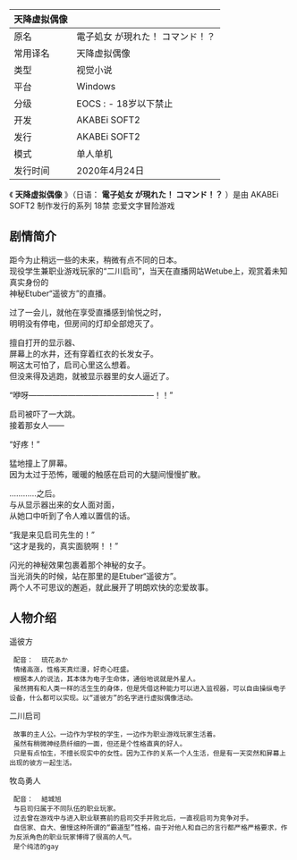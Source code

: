 |  天降虚拟偶像  ||
|---|---|
|原名  |  電子処女 が現れた！ コマンド！？   |
|常用译名  |  天降虚拟偶像   |
|类型  |  视觉小说   |
|平台  |  Windows   |
|分级  |    EOCS  :    \- 18岁以下禁止|
|开发  |  AKABEi SOFT2   |
|发行  |  AKABEi SOFT2   |
|模式  |  单人单机   |
|发行时间  |  2020年4月24日   |
  
《 **天降虚拟偶像** 》（日语：  **電子処女 が現れた！ コマンド！？** ）是由  AKABEi SOFT2  制作发行的系列  18禁
恋爱文字冒险游戏

##  剧情简介

距今为止稍远一些的未来，稍微有点不同的日本。  
现役学生兼职业游戏玩家的“二川启司”，当天在直播网站Wetube上，观赏着未知真实身份的  
神秘Etuber“遥彼方”的直播。  
  
过了一会儿，就他在享受直播感到愉悦之时，  
明明没有停电，但房间的灯却全部熄灭了。  
  
擅自打开的显示器、  
屏幕上的水井，还有穿着红衣的长发女子。  
啊这太可怕了，启司心里这么想着。  
但没来得及逃跑，就被显示器里的女人逼近了。  
  
“咿呀————————————————！！”  
  
启司被吓了一大跳。  
接着那女人——  
  
“好疼！”  
  
猛地撞上了屏幕。  
因为太过于恐怖，暖暖的触感在启司的大腿间慢慢扩散。  
  
…………之后。  
与从显示器出来的女人面对面，  
从她口中听到了令人难以置信的话。  
  
“我是来见启司先生的！”  
“这才是我的，真实面貌啊！！”  
  
闪光的神秘效果包裹着那个神秘的女子。  
当光消失的时候，站在那里的是Etuber“遥彼方”。  
两个人不可思议的邂逅，就此展开了明朗欢快的恋爱故事。

##  人物介绍

遥彼方

     配音：  琉花あか 
     情绪高涨，性格天真烂漫，好奇心旺盛。 
     根据本人的说法，其本体为电子生命体，通俗地说就是外星人。 
     虽然拥有和人类一样的活生生的身体，但是凭借这种能力可以进入监视器，可以自由操纵电子设备，什么都可以实现。以“遥彼方”的名字进行虚拟偶像活动。 

二川启司

     故事的主人公。一边作为学校的学生，一边作为职业游戏玩家生活着。 
     虽然有稍微神经质纤细的一面，但还是个性格直爽的好人。 
     只是有点怕生，不擅长现实中的女性。因为工作的关系一个人生活，但是有一天突然和屏幕上出现的彼方一起生活。 

牧岛勇人

     配音：  結城旭 
     与启司归属于不同队伍的职业玩家。 
     过去曾在游戏中与进入职业联赛前的启司交手并败北后，一直视启司为竞争对手。 
     自信家、自大、傲慢这种所谓的“霸道型”性格，由于对他人和自己的言行都严格严格要求，作为反派角色的职业玩家博得了很高的人气。 
     是个纯洁的gay 
